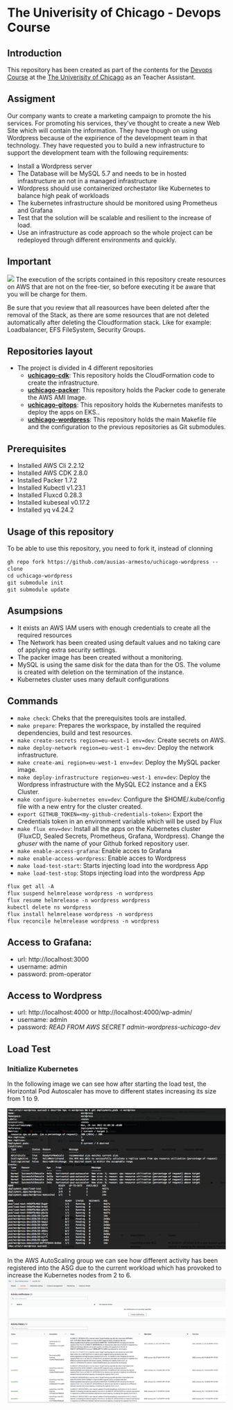 # The Univerisity of Chicago - Devops Course

## Introduction

This repository has been created as part of the contents for the [Devops Course](https://online.professional.uchicago.edu/course/dtb-dev/) at the [The Univerisity of Chicago](https://online.professional.uchicago.edu/) as an Teacher Assistant.


## Assigment

Our company wants to create a marketing campaign to promote the his services. For promoting his services, they've thought to create a new Web Site which will contain the information. They have though on using Wordpress because of the expirience of the development team in that technology. They have requested you to build a new infrastructure to support the development team with the following requirements:

- Install a Wordpress server
- The Database will be MySQL 5.7 and needs to be in hosted infrastructure an not in a managed infrastructure
- Wordpress should use containerized orchestator like Kubernetes to balance high peak of workloads
- The kubernetes infrastructure should be monitored using Prometheus and Grafana
- Test that the solution will be scalable and resilient to the increase of load.
- Use an infrastructure as code approach so the whole project can be redeployed through different environments and quickly.

## Important

<img src='https://toppng.com/uploads/preview/warning-vectors-and-icons-warning-svg-icon-11553508662kccnngsukp.png' width='16'>
The execution of the scripts contained in this repository create resources on AWS that are not on the free-tier, so before executing it be aware that you will be charge for them. 

Be sure that you review that all reasources have been deleted after the removal of the Stack, as there are some resources that are not deleted automatically after deleting the Cloudformation stack. Like for example: Loadbalancer, EFS FileSystem, Security Groups.


## Repositories layout

* The project is divided in 4 different repositories
  * **[uchicago-cdk](https://github.com/ausias-armesto/uchicago-cdk)**: This repository holds the CloudFormation code to create the infrastructure.
  * **[uchicago-packer](https://github.com/ausias-armesto/uchicago-packer)**: This repository holds the Packer code to generate the AWS AMI Image.
  * **[uchicago-gitops](https://github.com/ausias-armesto/uchicago-gitops)**: This repository holds the Kubernetes manifests to deploy the apps on EKS..
  * **[uchicago-wordpress](https://github.com/ausias-armesto/uchicago-wordpress)**: This repository holds the main Makefile file and the configuration to the previous repositories as Git submodules.

## Prerequisites

- Installed AWS Cli 2.2.12
- Installed AWS CDK 2.8.0
- Installed Packer 1.7.2
- Installed Kubectl v1.23.1
- Installed Fluxcd 0.28.3
- Installed kubeseal v0.17.2
- Installed yq v4.24.2

## Usage of this repository

To be able to use this repository, you need to fork it, instead of clonning
```
gh repo fork https://github.com/ausias-armesto/uchicago-wordpress --clone
cd uchicago-wordpress
git submodule init
git submodule update

```

## Asumpsions

- It exists an AWS IAM users with enough credentials to create all the required resources
- The Network has been created using default values and no taking care of applying extra security settings.
- The packer image has been created without a monitoring. 
- MySQL is using the same disk for the data than for the OS. The volume is created with deletion on the termination of the instance.
- Kubernetes cluster uses many default configurations

## Commands

* `make check`: Cheks that the prerequisites tools are installed.
* `make prepare`: Prepares the workspace, by installed the required dependencies, build and test resources.
* `make create-secrets region=eu-west-1 env=dev`: Create secrets on AWS.
* `make deploy-network region=eu-west-1 env=dev`: Deploy the network infrastructure.
* `make create-ami region=eu-west-1 env=dev`: Deploy the MySQL packer image.
* `make deploy-infrastructure region=eu-west-1 env=dev`: Deploy the Wordpress infrastructure with the MySQL EC2 instance and a EKS Cluster.
* `make configure-kubernetes env=dev`: Configure the $HOME/.kube/config file with a new entry for the cluster created.
* `export GITHUB_TOKEN=<my-github-credentials-token>`: Export the Credentials token in an environment variable which will be used by Flux
* `make flux env=dev`: Install all the apps on the Kubernetes cluster (FluxCD, Sealed Secrets, Prometheus, Grafana, Wordpress). Change the _ghuser_ with the name of your Github forked repository user.
* `make enable-access-grafana`: Enable acces to Grafana
* `make enable-access-wordpress`: Enable acces to Wordpress
* `make load-test-start`: Starts injecting load into the wordpress App
* `make load-test-stop`: Stops injecting load into the wordpress App


````
flux get all -A
flux suspend helmrelease wordpress -n wordpress
flux resume helmrelease -n wordpress wordpress
kubectl delete ns wordpress
flux install helmrelease wordpress -n wordpress
flux reconcile helmrelease wordpress -n wordpress
````

## Access to Grafana:

- url: http://localhost:3000
- username: admin
- password: prom-operator


## Access to Wordpress

- url: http://localhost:4000 or http://localhost:4000/wp-admin/
- username: admin
- password: _READ FROM AWS SECRET admin-wordpress-uchicago-dev_


## Load Test

### Initialize Kubernetes

In the following image we can see how after starting the load test, the Horizontal Pod Autoscaler has move to different states increasing its size from 1 to 9.

![Start Load Test](./images/k8s_start_load_test.png)

In the AWS AutoScaling group we can see how different activity has been registered into the ASG due to the current workload which has provoked to increase the Kubernetes nodes from 2 to 6. 
![AWS AutoScaleGroup](./images/aws_asg.png)


